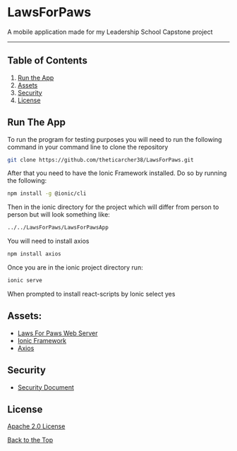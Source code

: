 # LawsForPaws

A mobile application made for my Leadership School Capstone project

___

## Table of Contents

1. [Run the App][1]
2. [Assets][2]
3. [Security][3]
4. [License][4]

## Run The App

To run the program for testing purposes you will need to run the following command in your command line to clone the repository

```bash
git clone https://github.com/theticarcher38/LawsForPaws.git
```

After that you need to have the Ionic Framework installed. Do so by running the following:

```bash
npm install -g @ionic/cli
```

Then in the ionic directory for the project which will differ from person to person but will look something like:

```bash
../../LawsForPaws/LawsForPawsApp
```

You will need to install axios

```bash
npm install axios
```

Once you are in the ionic project directory run:

```bash
ionic serve
```

When prompted to install react-scripts by Ionic select yes

## Assets:

* [Laws For Paws Web Server][5]
* [Ionic Framework][6]
* [Axios][7]

## Security

* [Security Document][8]

## License

[Apache 2.0 License][9]

[Back to the Top][10]

[1]: <https://github.com/theticarcher38/LawsForPaws/blob/master/README.md#run-the-app> "Run The App"
[2]: <https://github.com/theticarcher38/LawsForPaws/blob/master/README.md#assets> "Assets"
[3]: <https://github.com/theticarcher38/LawsForPaws/blob/master/README.md#security> "Security"
[4]: <https://github.com/theticarcher38/LawsForPaws/blob/master/README.md#license> "License"
[5]: <https://github.com/theticarcher38/Web_Server/> "Personal Web Server"
[6]: <https://www.axios.com/> "Axios"
[7]: <https://ionicframework.com/> "Ionic Framework"
[8]: <https://github.com/theticarcher38/LawsForPaws/blob/master/SECURITY.md> "Security Document"
[9]: <https://choosealicense.com/licenses/apache-2.0/> "Apache 2.0"
[10]: <https://github.com/theticarcher38/LawsForPaws/blob/master/README.md#table-of-contents> "Table of Contents"
